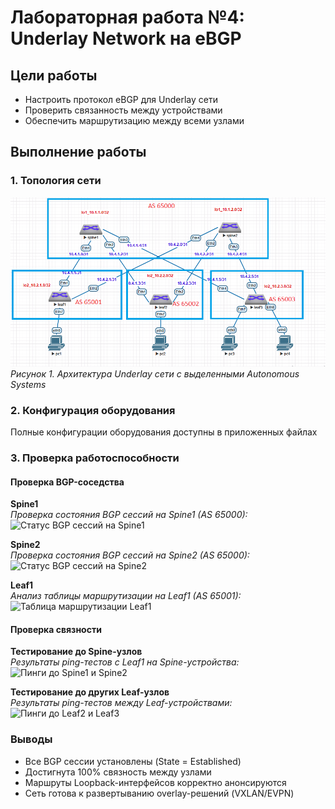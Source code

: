 # Лабораторная работа №4: Underlay Network на eBGP

## Цели работы
- Настроить протокол eBGP для Underlay сети
- Проверить связанность между устройствами
- Обеспечить маршрутизацию между всеми узлами

## Выполнение работы

### 1. Топология сети
![Логическая схема сети с обозначением AS](https://github.com/lixadei/Otuslabs/blob/main/lab4/ebgp-as-topo.png)  
*Рисунок 1. Архитектура Underlay сети с выделенными Autonomous Systems*

### 2. Конфигурация оборудования
Полные конфигурации оборудования доступны в приложенных файлах

### 3. Проверка работоспособности

#### Проверка BGP-соседства

**Spine1**  
*Проверка состояния BGP сессий на Spine1 (AS 65000):*
![Статус BGP сессий на Spine1](https://github.com/user-attachments/assets/de7408f9-33a7-45aa-8b40-40fa0d433f4a)

**Spine2**  
*Проверка состояния BGP сессий на Spine2 (AS 65000):*
![Статус BGP сессий на Spine2](https://github.com/user-attachments/assets/2d6426aa-a3a8-49d0-b904-3d38a8f32fcb)

**Leaf1**  
*Анализ таблицы маршрутизации на Leaf1 (AS 65001):*
![Таблица маршрутизации Leaf1](https://github.com/user-attachments/assets/7c18b506-0a0f-4e0f-8b75-dc99b302dfef)

#### Проверка связности

**Тестирование до Spine-узлов**  
*Результаты ping-тестов с Leaf1 на Spine-устройства:*
![Пинги до Spine1 и Spine2](https://github.com/user-attachments/assets/068ad964-d01a-4a36-bf32-a7b3981febf8)

**Тестирование до других Leaf-узлов**  
*Результаты ping-тестов между Leaf-устройствами:*
![Пинги до Leaf2 и Leaf3](https://github.com/user-attachments/assets/21c1eea8-36f8-49bf-94a3-e536dae5da33)

### Выводы
   - Все BGP сессии установлены (State = Established)
   - Достигнута 100% связность между узлами
   - Маршруты Loopback-интерфейсов корректно анонсируются
   - Сеть готова к развертыванию overlay-решений (VXLAN/EVPN)
